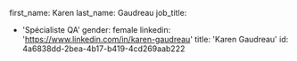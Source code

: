 first_name: Karen
last_name: Gaudreau
job_title:
  - 'Spécialiste QA'
gender: female
linkedin: 'https://www.linkedin.com/in/karen-gaudreau'
title: 'Karen Gaudreau'
id: 4a6838dd-2bea-4b17-b419-4cd269aab222
